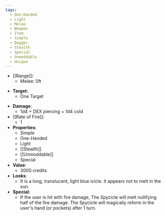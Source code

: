 ```yaml
---
tags:
  - One-Handed
  - Light
  - Melee
  - Weapon
  - Item
  - Simple
  - Dagger
  - Stealth
  - Special
  - Unmoddable
  - Unique
---
```

* [[Range]]:
	* Melee: 5ft
- **Target:**
	- One Target
* __Damage__:
	* 1d4 + DEX piercing + 1d4 cold
* [[Rate of Fire]]:
	* 1
* __Properties__:
	* Simple
	* One-Handed
	* Light
	* [[Stealth]]
	* [[Unmoddable]]
	* Special
* **Value**:
	* 3000 credits
* **Looks**:
	* It is a long, translucent, light blue icicle. It appears not to melt in the sun.
* **Special:**
	* If the user is hit with fire damage, The Spycicle will melt nullifying half of the fire damage. The Spycicle will magically reform in the user's hand (or pockets) after 1 turn.